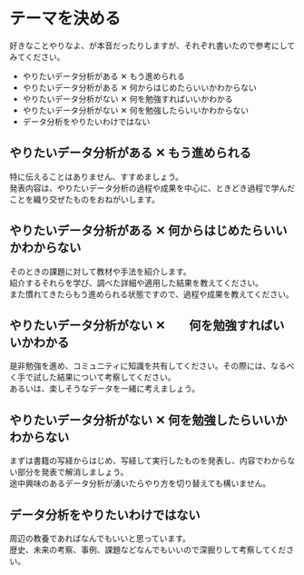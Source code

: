 # テーマを決める  
好きなことやりなよ、が本音だったりしますが、それぞれ書いたので参考にしてみてください。

- やりたいデータ分析がある ✕ もう進められる
- やりたいデータ分析がある ✕ 何からはじめたらいいかわからない
- やりたいデータ分析がない ✕ 何を勉強すればいいかわかる
- やりたいデータ分析がない ✕ 何を勉強したらいいかわからない
- データ分析をやりたいわけではない

## やりたいデータ分析がある ✕ もう進められる
特に伝えることはありません、すすめましょう。  
発表内容は、やりたいデータ分析の過程や成果を中心に、ときどき過程で学んだことを織り交ぜたものをおねがいします。

## やりたいデータ分析がある ✕ 何からはじめたらいいかわからない
そのときの課題に対して教材や手法を紹介します。  
紹介するそれらを学び、調べた詳細や適用した結果を教えてください。  
また慣れてきたらもう進められる状態ですので、過程や成果を教えてください。

## やりたいデータ分析がない ✕　　何を勉強すればいいかわかる
是非勉強を進め、コミュニティに知識を共有してください。その際には、なるべく手で試した結果について考察してください。  
あるいは、楽しそうなデータを一緒に考えましょう。

## やりたいデータ分析がない ✕ 何を勉強したらいいかわからない
まずは書籍の写経からはじめ、写経して実行したものを発表し、内容でわからない部分を発表で解消しましょう。  
途中興味のあるデータ分析が湧いたらやり方を切り替えても構いません。

## データ分析をやりたいわけではない
周辺の教養であればなんでもいいと思っています。  
歴史、未来の考察、事例、課題などなんでもいいので深掘りして考察してください。
